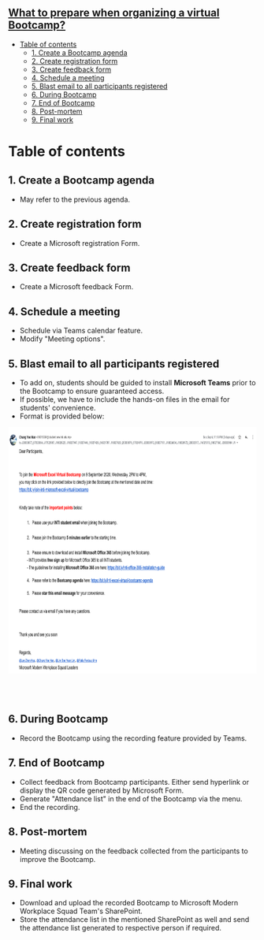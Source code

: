 <h2><u>What to prepare when organizing a virtual Bootcamp?</u></h2> 

- [Table of contents](#table-of-contents)
  - [1. Create a Bootcamp agenda](#1-create-a-bootcamp-agenda)
  - [2. Create registration form](#2-create-registration-form)
  - [3. Create feedback form](#3-create-feedback-form)
  - [4. Schedule a meeting](#4-schedule-a-meeting)
  - [5. Blast email to all participants registered](#5-blast-email-to-all-participants-registered)
  - [6. During Bootcamp](#6-during-bootcamp)
  - [7. End of Bootcamp](#7-end-of-bootcamp)
  - [8. Post-mortem](#8-post-mortem)
  - [9. Final work](#9-final-work)
  
# Table of contents

## 1. Create a Bootcamp agenda

- May refer to the previous agenda.

## 2. Create registration form 

- Create a Microsoft registration Form.

## 3. Create feedback form 

- Create a Microsoft feedback Form.

## 4. Schedule a meeting

- Schedule via Teams calendar feature.
- Modify "Meeting options".

## 5. Blast email to all participants registered

- To add on, students should be guided to install **Microsoft Teams** prior to the Bootcamp to ensure guaranteed access.
- If possible, we have to include the hands-on files in the email for students' convenience.
- Format is provided below:

<img src="./email-guideline.png" width="900" height="500">

<br><br>

## 6. During Bootcamp

- Record the Bootcamp using the recording feature provided by Teams.

## 7. End of Bootcamp

- Collect feedback from Bootcamp participants. Either send hyperlink or display the QR code generated by Microsoft Form.
- Generate "Attendance list" in the end of the Bootcamp via the menu.
- End the recording.

## 8. Post-mortem

- Meeting discussing on the feedback collected from the participants to improve the Bootcamp.

## 9. Final work

- Download and upload the recorded Bootcamp to Microsoft Modern Workplace Squad Team's SharePoint.
- Store the attendance list in the mentioned SharePoint as well and send the attendance list generated to respective person if required.


